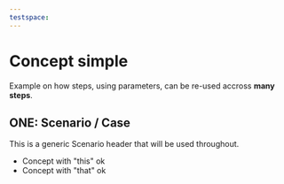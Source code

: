```yaml
---
testspace:
---
```

# Concept simple

Example on how steps, using parameters, can be re-used accross **many steps**. 


## ONE: Scenario / Case 
This is a generic Scenario header that will be used throughout.

  * Concept with "this" ok
  * Concept with "that" ok
